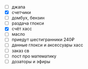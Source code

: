 - [ ] джапа
- [x] счетчики
- [ ] домбух, бензин
- [ ] раздача глокси
- [x] счёт хасс
- [ ] масло
- [ ] приедут шестигранники 240₽
- [ ] данные глокси и аксессуары хасс
- [ ] заказ св
- [ ] пост про математику
- [ ] дозаторы и эфиры